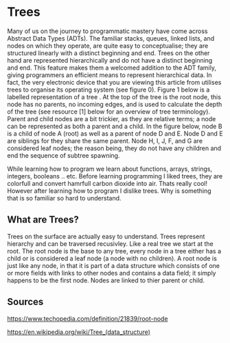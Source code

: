 # Trees

Many of us on the journey to programmatic mastery have come across Abstract Data Types (ADTs). The familiar stacks, queues, linked lists, and nodes on which they operate, are quite easy to conceptualise; they are structured linearly with a distinct beginning and end. Trees on the other hand are represented hierarchically and do not have a distinct beginning and end. This feature makes them a welcomed addition to the ADT family, giving programmers an efficient means to represent hierarchical data. In fact, the very electronic device that you are viewing this article from utilises trees to organise its operating system (see figure 0). Figure 1 below is a labelled representation of a tree . At the top of the tree is the root node, this node has no parents, no incoming edges, and is used to calculate the depth of the tree (see resource [1] below for an overview of tree terminology). Parent and child nodes are a bit trickier, as they are relative terms; a node can be represented as both a parent and a child. In the figure below, node B is a child of node A (root) as well as a parent of node D and E. Node D and E are siblings for they share the same parent. Node H, I, J, F, and G are considered leaf nodes; the reason being, they do not have any children and end the sequence of subtree spawning.

While learning how to program we learn about functions, arrays, strings, integers, booleans .. etc.  Before learning programming I liked trees, they are colorfull and convert hamrfull carbon dioxide into air. Thats really cool! However after learning how to program I dislike trees. Why is something that is so familiar so hard to understand.

## What are Trees?

Trees on the surface are actually easy to understand. Trees represent hierarchy and can be traversed recusivley. Like a real tree we start at the root. The root node is the base to any tree, every node in a tree either has a child or is considered a leaf node (a node with no children). A root node is just like any node, in that it is part of a data structure which consists of one or more fields with links to other nodes and contains a data field; it simply happens to be the first node. Nodes are linked to thier parent or child. 



## Sources

https://www.techopedia.com/definition/21839/root-node

https://en.wikipedia.org/wiki/Tree_(data_structure)